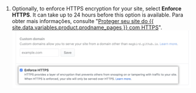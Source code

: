 1. Optionally, to enforce HTTPS encryption for your site, select **Enforce HTTPS**. It can take up to 24 hours before this option is available. Para obter mais informações, consulte "[Proteger seu site do {{ site.data.variables.product.prodname_pages }} com HTTPS](/articles/securing-your-github-pages-site-with-https)". ![Enforce HTTPS for custom domains option](/assets/images/help/pages/enforce-https-custom-domains.png)
